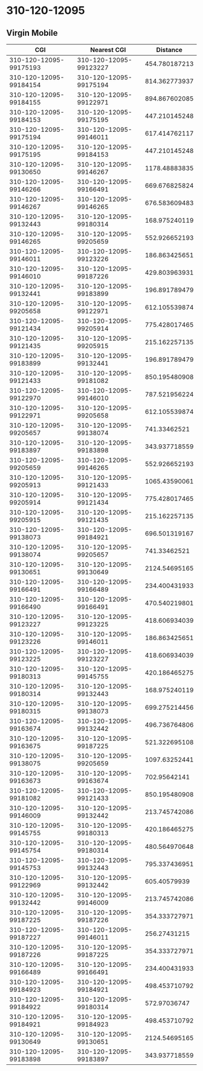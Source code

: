 # 310-120-12095
## Virgin Mobile


| CGI | Nearest CGI | Distance |
|-----|-------------|----------|
| 310-120-12095-99175193 | 310-120-12095-99123227 | 454.780187213 |
| 310-120-12095-99184154 | 310-120-12095-99175194 | 814.362773937 |
| 310-120-12095-99184155 | 310-120-12095-99122971 | 894.867602085 |
| 310-120-12095-99184153 | 310-120-12095-99175195 | 447.210145248 |
| 310-120-12095-99175194 | 310-120-12095-99146011 | 617.414762117 |
| 310-120-12095-99175195 | 310-120-12095-99184153 | 447.210145248 |
| 310-120-12095-99130650 | 310-120-12095-99146267 | 1178.48883835 |
| 310-120-12095-99146266 | 310-120-12095-99166491 | 669.676825824 |
| 310-120-12095-99146267 | 310-120-12095-99146265 | 676.583609483 |
| 310-120-12095-99132443 | 310-120-12095-99180314 | 168.975240119 |
| 310-120-12095-99146265 | 310-120-12095-99205659 | 552.926652193 |
| 310-120-12095-99146011 | 310-120-12095-99123226 | 186.863425651 |
| 310-120-12095-99146010 | 310-120-12095-99187226 | 429.803963931 |
| 310-120-12095-99132441 | 310-120-12095-99183899 | 196.891789479 |
| 310-120-12095-99205658 | 310-120-12095-99122971 | 612.105539874 |
| 310-120-12095-99121434 | 310-120-12095-99205914 | 775.428017465 |
| 310-120-12095-99121435 | 310-120-12095-99205915 | 215.162257135 |
| 310-120-12095-99183899 | 310-120-12095-99132441 | 196.891789479 |
| 310-120-12095-99121433 | 310-120-12095-99181082 | 850.195480908 |
| 310-120-12095-99122970 | 310-120-12095-99146010 | 787.521956224 |
| 310-120-12095-99122971 | 310-120-12095-99205658 | 612.105539874 |
| 310-120-12095-99205657 | 310-120-12095-99138074 | 741.33462521 |
| 310-120-12095-99183897 | 310-120-12095-99183898 | 343.937718559 |
| 310-120-12095-99205659 | 310-120-12095-99146265 | 552.926652193 |
| 310-120-12095-99205913 | 310-120-12095-99121433 | 1065.43590061 |
| 310-120-12095-99205914 | 310-120-12095-99121434 | 775.428017465 |
| 310-120-12095-99205915 | 310-120-12095-99121435 | 215.162257135 |
| 310-120-12095-99138073 | 310-120-12095-99184921 | 696.501319167 |
| 310-120-12095-99138074 | 310-120-12095-99205657 | 741.33462521 |
| 310-120-12095-99130651 | 310-120-12095-99130649 | 2124.54695165 |
| 310-120-12095-99166491 | 310-120-12095-99166489 | 234.400431933 |
| 310-120-12095-99166490 | 310-120-12095-99166491 | 470.540219801 |
| 310-120-12095-99123227 | 310-120-12095-99123225 | 418.606934039 |
| 310-120-12095-99123226 | 310-120-12095-99146011 | 186.863425651 |
| 310-120-12095-99123225 | 310-120-12095-99123227 | 418.606934039 |
| 310-120-12095-99180313 | 310-120-12095-99145755 | 420.186465275 |
| 310-120-12095-99180314 | 310-120-12095-99132443 | 168.975240119 |
| 310-120-12095-99180315 | 310-120-12095-99138073 | 699.275214456 |
| 310-120-12095-99163674 | 310-120-12095-99132442 | 496.736764806 |
| 310-120-12095-99163675 | 310-120-12095-99187225 | 521.322695108 |
| 310-120-12095-99138075 | 310-120-12095-99205659 | 1097.63252441 |
| 310-120-12095-99163673 | 310-120-12095-99163674 | 702.95642141 |
| 310-120-12095-99181082 | 310-120-12095-99121433 | 850.195480908 |
| 310-120-12095-99146009 | 310-120-12095-99132442 | 213.745742086 |
| 310-120-12095-99145755 | 310-120-12095-99180313 | 420.186465275 |
| 310-120-12095-99145754 | 310-120-12095-99180314 | 480.564970648 |
| 310-120-12095-99145753 | 310-120-12095-99132443 | 795.337436951 |
| 310-120-12095-99122969 | 310-120-12095-99132442 | 605.40579939 |
| 310-120-12095-99132442 | 310-120-12095-99146009 | 213.745742086 |
| 310-120-12095-99187225 | 310-120-12095-99187226 | 354.333727971 |
| 310-120-12095-99187227 | 310-120-12095-99146011 | 256.27431215 |
| 310-120-12095-99187226 | 310-120-12095-99187225 | 354.333727971 |
| 310-120-12095-99166489 | 310-120-12095-99166491 | 234.400431933 |
| 310-120-12095-99184923 | 310-120-12095-99184921 | 498.453710792 |
| 310-120-12095-99184922 | 310-120-12095-99180314 | 572.97036747 |
| 310-120-12095-99184921 | 310-120-12095-99184923 | 498.453710792 |
| 310-120-12095-99130649 | 310-120-12095-99130651 | 2124.54695165 |
| 310-120-12095-99183898 | 310-120-12095-99183897 | 343.937718559 |
